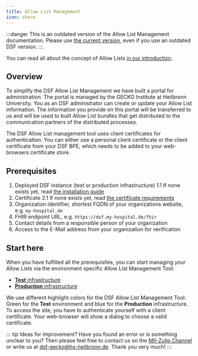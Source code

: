 ```yaml
---
title: Allow List Management
icon: share
---
```


:::danger
This is an outdated version of the Allow List Management documentation. Please use [the current version](/stable/maintain/allowList-mgm), even if you use an outdated DSF version.
:::

You can read all about the concept of Allow Lists [in our introduction](/explore/concepts/allow-list.md).

## Overview
To simplify the DSF Allow List Management we have built a portal for administration. The portal is managed by the GECKO Institute at Heilbronn University. You as an DSF administrator can create or update your Allow List information. The information you provide on this portal will be transferred to us and will be used to built Allow List bundles that get distributed to the communication partners of the distributed processes. 

The DSF Allow List management tool uses client certificates for authentication. You can either use a personal client certificate or the client certificate from your DSF BPE, which needs to be added to your web-browsers certificate store.


## Prerequisites
1. Deployed DSF instance (test or production infrastructure)
    1.1  If none exists yet, read [the installation guide](install)
2. Certificate 
    2.1  If none exists yet, read [the certificate requirements](install#client-server-certificates)
3. Organization identifier, shortest FQDN of your organizations website, e.g. `my-hospital.de`
4. FHIR endpoint URL, e.g. `https://dsf.my-hospital.de/fhir`
5. Contact details from a responsible person of your organization
6. Access to the E-Mail address from your organization for verification 
 

## Start here
When you have fulfilled all the prerequisites, you can start managing your Allow Lists via the environment specific Allow List Management Tool:

- [**Test** infrastructure](https://allowlist-test.gecko.hs-heilbronn.de)
- [**Production** infrastructure](https://allowlist.gecko.hs-heilbronn.de)

We use different highlight colors for the DSF Allow List Management Tool: Green for the **Test** environment and blue for the **Production** infrastructure. To access the site, you have to authenticate yourself with a client certificate. Your web-browser will show a dialog to choose a valid certificate.

::: tip Ideas for improvement?
Have you found an error or is something unclear to you? Then please feel free to contact us on the <a href="https://mii.zulipchat.com/#narrow/stream/392426-Data-Sharing-Framework-.28DSF.29">MII-Zulip Channel</a> or write us at <a href="mailto:dsf-gecko@hs-heilbronn.de">dsf-gecko@hs-heilbronn.de</a>. Thank you very much!
:::